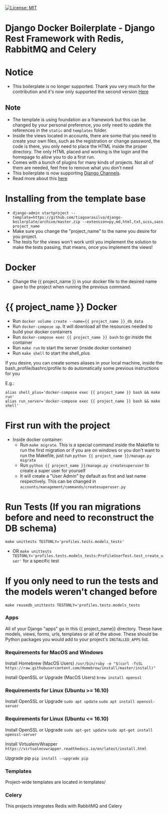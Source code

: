 [![License: MIT](https://img.shields.io/github/license/vintasoftware/django-react-boilerplate.svg)](LICENSE.txt)

Django Docker Boilerplate - Django Rest Framework with Redis, RabbitMQ and Celery
===============================================================================

# Notice
- This boilerplate is no longer supported. Thank you very much for the contribution and it's now only supported the second version [Here](https://github.com/tiagoarasilva/django2-boilerplate)

## Note

- The template is using foundation as a framework but this can be changed by your personal preference, you only need to update the references in the `static` and `templates` folder.
- Inside the views located in accounts, there are some that you need to create your own files, such as the registration or change password, the code is there, you only need to place the HTML inside the proper directory. The only HTML placed and working is the login and the homepage to allow you to do a first run.
- Comes with a bunch of plugins for many kinds of projects. Not all of them are needed, feel free to remove what you don't need
- This boilerplate is now supporting [Django Channels](https://channels.readthedocs.io/en/stable/index.html).
- Read more about this [here](https://channels.readthedocs.io/en/stable/index.html)

# Installing from the template base

- `django-admin startproject --template=https://github.com/tiagoarasilva/django-boilerplate/archive/master.zip --extension=py,md,html,txt,scss,sass project_name`
- Make sure you change the "project_name" to the name you desire for you project.
- The tests for the views won't work until you implement the solution to make the tests passing, that means, once you implement the views!

# Docker

- Change the {{ project_name }} in your docker file to the desired name gave to the project when running the previous command.

# {{ project_name }} Docker

-  Run `docker volume create --name={{ project_name }}_db_data`
-  Run `docker-compose up`. It will download all the resources needed to build your docker containers
-  Run `docker-compose exec {{ project_name }} bash` to go inside the container
-  Run `make run` to start the server (inside docker container)
-  Run `make shell` to start the shell_plus

If you desire, you can create somes aliases in your local machine, inside the bash_profile/bashrc/profile to do automatically some previous instructions for you

E.g.:

```shell
alias shell_plus='docker-compose exec {{ project_name }} bash && make run'
alias run_server='docker-compose exec {{ project_name }} bash && make shell'
```

# First run with the project

- Inside docker container:
    - Run `make migrate`. This is a special command inside the Makefile to run the first migration or if you are on windows or you don't want to run the Makefile, just run `python {{ project_name }}/manage.py migrate`
    - Run `python {{ project_name }}/manage.py createsuperuser` to create a super user for yourself
    - It will create a "User Admin" by default as first and last name respectively. This can be changed in `accounts/management/commands/createsuperuser.py`


# Run Tests (If you ran migrations before and need to reconstruct the DB schema)

`make unittests TESTONLY='profiles.tests.models_tests'`
- OR
`make unittests TESTONLY='profiles.tests.models_tests:ProfileUserTest.test_create_user'` for a specific test

# If you only need to run the tests and the models weren't changed before

`make reusedb_unittests TESTONLY='profiles.tests.models_tests`

### Apps

All of your Django "apps" go in this {{ project_name}} directory. These have models, views, forms, urls, 
templates or all of the above. These should be Python packages you would add to
your project's `INSTALLED_APPS` list.


### Requirements for MacOS and Windows

Install Homebrew (MacOS Users)
`/usr/bin/ruby -e "$(curl -fsSL https://raw.githubusercontent.com/Homebrew/install/master/install)"`

Install OpenSSL or Upgrade (MacOS Users)
`brew install openssl`

### Requirements for Linux (Ubuntu >= 16.10)
Install OpenSSL or Upgrade
`sudo apt update`
`sudo apt install openssl-server`

### Requirements for Linux (Ubuntu <= 16.10)
Install OpenSSL or Upgrade
`sudo apt-get update`
`sudo apt-get install openssl-server`


Install VirtualenvWrapper
`https://virtualenvwrapper.readthedocs.io/en/latest/install.html`

Upgrade pip
`pip install --upgrade pip`

### Templates

Project-wide templates are located in templates/

### Celery
This projects integrates Redis with RabbitMQ and Celery

